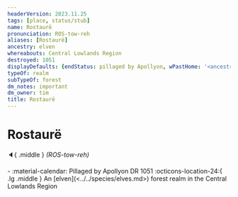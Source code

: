 ```yaml
---
headerVersion: 2023.11.25
tags: [place, status/stub]
name: Rostaurë
pronunciation: ROS-tow-reh
aliases: [Rostaurë]
ancestry: elven
whereabouts: Central Lowlands Region
destroyed: 1051
displayDefaults: {endStatus: pillaged by Apollyon, wPastHome: '<ancestry:UA> <subtypeof:UA> <typeof:UA> <(of )primary> <(in )current:5>'}
typeOf: realm
subTypeOf: forest
dm_notes: important
dm_owner: tim
title: Rostaurë
---
```

# Rostaurë
:speaker:{ .middle } *(ROS-tow-reh)*  
<div class="grid cards ext-narrow-margin ext-one-column" markdown>
-  
   :material-calendar: Pillaged by Apollyon DR 1051  
    :octicons-location-24:{ .lg .middle } An [elven](<../../species/elves.md>) forest realm in the Central Lowlands Region  
</div>



